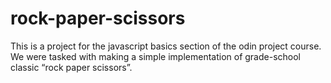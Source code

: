 # rock-paper-scissors
This is a project for the javascript basics section of the odin project course. We were tasked with making a simple implementation of grade-school classic “rock paper scissors”. 
